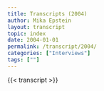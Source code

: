 ```yaml
---
title: Transcripts (2004)
author: Mika Epstein
layout: transcript
topic: index
date: 2004-01-01
permalink: /transcript/2004/
categories: ["Interviews"]
tags: [""]
---
```


{{< transcript >}}